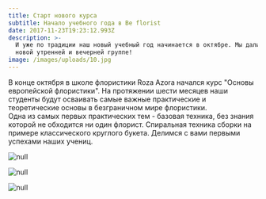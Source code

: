```yaml
---
title: Старт нового курса
subtitle: Начало учебного года в Be florist
date: 2017-11-23T19:23:12.993Z
description: >-
  И уже по традиции наш новый учебный год начинается в октябре. Мы дали старт
  новой утренней и вечерней группе!
image: /images/uploads/10.jpg
---
```

В конце октября в школе флористики Roza Azora начался курс "Основы европейской флористики". На протяжении шести месяцев наши студенты будут осваивать самые важные практические и теоретические основы в безграничном мире флористики.\
Одна из самых первых практических тем - базовая техника, без знания которой не обходится ни один флорист. Спиральная техника сборки на примере классического круглого букета. Делимся с вами первыми успехами наших учениц.

![null](/images/uploads/9.jpg)

![null](/images/uploads/2.jpg)

![null](/images/uploads/1.jpg)


